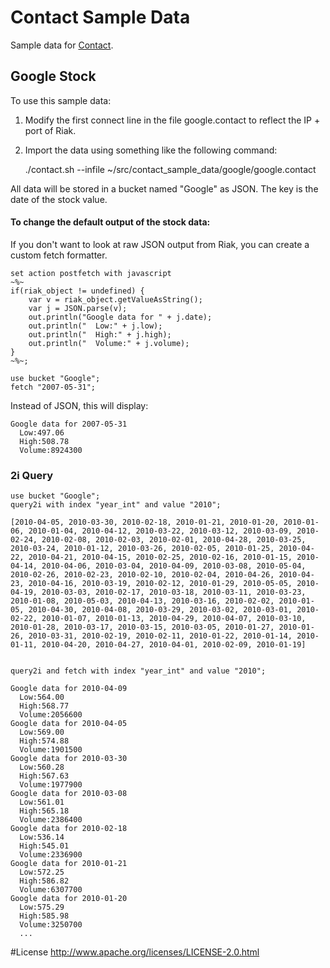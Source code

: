 Contact Sample Data
===================

Sample data for [Contact](https://github.com/metadave/contact).

## Google Stock

To use this sample data:

1) Modify the first connect line in the file google.contact to reflect the IP + port of Riak.

2) Import the data using something like the following command:

	./contact.sh --infile ~/src/contact_sample_data/google/google.contact
	
	
All data will be stored in a bucket named "Google" as JSON. The key is the date of the stock value.

#### To change the default output of the stock data:

If you don't want to look at raw JSON output from Riak, you can create a custom fetch formatter.


```
set action postfetch with javascript 
~%~
if(riak_object != undefined) { 
    var v = riak_object.getValueAsString(); 
    var j = JSON.parse(v);
    out.println("Google data for " + j.date);
    out.println("  Low:" + j.low);
    out.println("  High:" + j.high);
    out.println("  Volume:" + j.volume);
}
~%~;

use bucket "Google";
fetch "2007-05-31";
```

Instead of JSON, this will display:

```
Google data for 2007-05-31
  Low:497.06
  High:508.78
  Volume:8924300
```

### 2i Query

```
use bucket "Google";
query2i with index "year_int" and value "2010";

[2010-04-05, 2010-03-30, 2010-02-18, 2010-01-21, 2010-01-20, 2010-01-06, 2010-01-04, 2010-04-12, 2010-03-22, 2010-03-12, 2010-03-09, 2010-02-24, 2010-02-08, 2010-02-03, 2010-02-01, 2010-04-28, 2010-03-25, 2010-03-24, 2010-01-12, 2010-03-26, 2010-02-05, 2010-01-25, 2010-04-22, 2010-04-21, 2010-04-15, 2010-02-25, 2010-02-16, 2010-01-15, 2010-04-14, 2010-04-06, 2010-03-04, 2010-04-09, 2010-03-08, 2010-05-04, 2010-02-26, 2010-02-23, 2010-02-10, 2010-02-04, 2010-04-26, 2010-04-23, 2010-04-16, 2010-03-19, 2010-02-12, 2010-01-29, 2010-05-05, 2010-04-19, 2010-03-03, 2010-02-17, 2010-03-18, 2010-03-11, 2010-03-23, 2010-01-08, 2010-05-03, 2010-04-13, 2010-03-16, 2010-02-02, 2010-01-05, 2010-04-30, 2010-04-08, 2010-03-29, 2010-03-02, 2010-03-01, 2010-02-22, 2010-01-07, 2010-01-13, 2010-04-29, 2010-04-07, 2010-03-10, 2010-01-28, 2010-03-17, 2010-03-15, 2010-03-05, 2010-01-27, 2010-01-26, 2010-03-31, 2010-02-19, 2010-02-11, 2010-01-22, 2010-01-14, 2010-01-11, 2010-04-20, 2010-04-27, 2010-04-01, 2010-02-09, 2010-01-19]


query2i and fetch with index "year_int" and value "2010";

Google data for 2010-04-09
  Low:564.00
  High:568.77
  Volume:2056600
Google data for 2010-04-05
  Low:569.00
  High:574.88
  Volume:1901500
Google data for 2010-03-30
  Low:560.28
  High:567.63
  Volume:1977900
Google data for 2010-03-08
  Low:561.01
  High:565.18
  Volume:2386400
Google data for 2010-02-18
  Low:536.14
  High:545.01
  Volume:2336900
Google data for 2010-01-21
  Low:572.25
  High:586.82
  Volume:6307700
Google data for 2010-01-20
  Low:575.29
  High:585.98
  Volume:3250700
  ...
```


#License
http://www.apache.org/licenses/LICENSE-2.0.html
